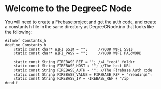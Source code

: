 # Welcome to the DegreeC Node

You will need to create a Firebase project and get the auth code, and create a constants.h file in the same directory as DegreeCNode.ino that looks like the following:

    #ifndef Constants_h
    #define Constants_h
        static const char* WIFI_SSID = "";     //YOUR WIFI SSID
        static const char* WIFI_PASS = "";     //YOUR WIFI PASSWORD

        static const String FIREBASE_REF = ""; //A "root" folder
        static const String FIREBASE_HOST = ""; //The host URL
        static const String FIREBASE_AUTH = ""; //The Firebase Auth code
        static const String FIREBASE_VALUE = FIREBASE_REF + "/readings";
        static const String FIREBASE_IP = FIREBASE_REF + "/ip
    #endif
